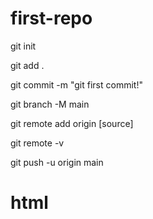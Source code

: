 # first-repo

git init

git add .

git commit -m "git first commit!"

git branch -M main

git remote add origin [source]

git remote -v

git push -u origin main


# html 
